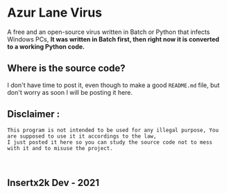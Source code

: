 # Azur Lane Virus
A free and an open-source virus written in Batch or Python that infects Windows PCs, **It was written in Batch first, then right now it is converted to a working Python code.** <br/>
## Where is the source code? <br/>
I don't have time to post it, even though to make a good `README.md` file, but don't worry as soon I will be posting it here. <br/>
## Disclaimer : <br/>
```
This program is not intended to be used for any illegal purpose, You are supposed to use it it accordings to the law,
I just posted it here so you can study the source code not to mess with it and to misuse the project.
```
<br/>

## Insertx2k Dev - 2021

